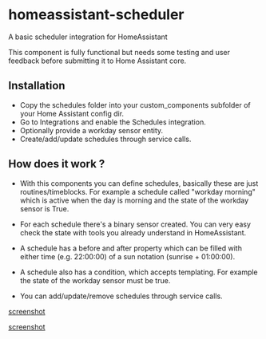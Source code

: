 # homeassistant-scheduler
A basic scheduler integration for HomeAssistant

This component is fully functional but needs some testing and user feedback before submitting it to Home Assistant core.

## Installation
- Copy the schedules folder into your custom_components subfolder of your Home Assistant config dir.
- Go to Integrations and enable the Schedules integration.
- Optionally provide a workday sensor entity.
- Create/add/update schedules through service calls.

## How does it work ?
- With this components you can define schedules, basically these are just routines/timeblocks.
For example a schedule called "workday morning" which is active when the day is morning and the state of the workday sensor is True.

- For each schedule there's a binary sensor created. You can very easy check the state with tools you already understand in HomeAssistant.

- A schedule has a before and after property which can be filled with either time (e.g. 22:00:00) of a sun notation (sunrise + 01:00:00).

- A schedule also has a condition, which accepts templating. For example the state of the workday sensor must be true.

- You can add/update/remove schedules through service calls.


[screenshot](screenshots/screen1.png)

[screenshot](screenshots/screen2.png)
